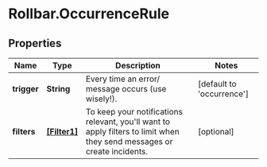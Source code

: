 # Rollbar.OccurrenceRule

## Properties

Name | Type | Description | Notes
------------ | ------------- | ------------- | -------------
**trigger** | **String** | Every time an error/ message occurs (use wisely!). | [default to &#39;occurrence&#39;]
**filters** | [**[Filter1]**](Filter1.md) | To keep your notifications relevant, you&#39;ll want to apply filters to limit when they send messages or create incidents. | [optional] 


